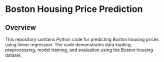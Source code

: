 <h1>Boston Housing Price Prediction</h1>
<h2>Overview</h2>
<p>This repository contains Python code for predicting Boston housing prices using linear regression. The code demonstrates data loading, preprocessing, model training, and evaluation using the Boston housing dataset.
</p>
